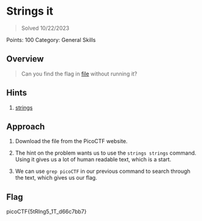 # Strings it

>Solved 10/22/2023

Points: 100
Category: General Skills

## Overview

>Can you find the flag in [file](https://jupiter.challenges.picoctf.org/static/94d00153b0057d37da225ee79a846c62/strings) without running it?

## Hints

1. [strings](https://linux.die.net/man/1/strings)

## Approach

1. Download the file from the PicoCTF website.

2. The hint on the problem wants us to use the `strings strings` command. Using it gives us a lot of human readable text, which is a start.

3. We can use `grep picoCTF` in our previous command to search through the text, which gives us our flag.

## Flag
picoCTF{5tRIng5_1T_d66c7bb7}
